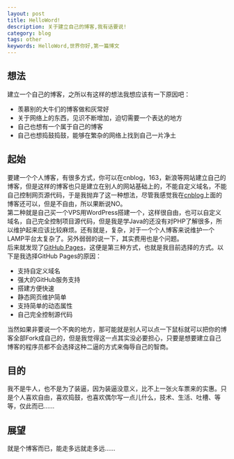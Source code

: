 ```yaml
---
layout: post
title: HelloWord!
description: 关于建立自己的博客,我有话要说!
category: blog
tags: other
keywords: HelloWord,世界你好,第一篇博文
---
```


## 想法
建立一个自己的博客，之所以有这样的想法我想应该有一下原因吧：  

 * 羡慕别的大牛们的博客做和灰常好
 * 关于网络上的东西，见识不断增加，迫切需要一个表达的地方
 * 自己也想有一个属于自己的博客
 * 自己也想捣鼓捣鼓，能够在繁杂的网络上找到自己一片净土

## 起始
要建一个个人博客，有很多方式，你可以在cnblog，163，新浪等网站建立自己的博客，但是这样的博客也只是建立在别人的网站基础上的，不能自定义域名，不能自己控制网页源代码，于是我抛弃了这一种想法，尽管我感觉我在[cnblog](http://home.cnblogs.com/u/dolphinboy/)上面的博客还可以，但是不自由，所以果断说NO。  
第二种就是自己买一个VPS用WordPress搭建一个，这样很自由，也可以自定义域名，自己完全控制项目源代码，但是我是学Java的还没有对PHP了解很多，所以维护起来应该比较麻烦。还有就是，复杂，对于一个个人博客来说维护一个LAMP平台太复杂了。另外弱弱的说一下，其实费用也是个问题。  
后来就发现了[GitHub Pages](http://pages.github.com/)，这便是第三种方式，也就是我目前选择的方式。以下是我选择GitHub Pages的原因：

 * 支持自定义域名
 * 强大的GitHub服务支持
 * 搭建方便快速
 * 静态网页维护简单
 * 支持简单的动态属性
 * 自己完全控制源代码

当然如果非要说一个不爽的地方，那可能就是别人可以点一下鼠标就可以把你的博客全部Fork成自己的，但是我觉得这一点其实没必要担心，只要是想要建立自己博客的程序员都不会选择这种二逼的方式来侮辱自己的智商。

## 目的
我不是牛人，也不是为了装逼，因为装逼没意义，比不上一张火车票来的实惠。只是个人喜欢自由，喜欢捣鼓，也喜欢偶尔写一点儿什么，技术、生活、吐槽、等等，仅此而已……

## 展望
就是个博客而已，能走多远就走多远……

